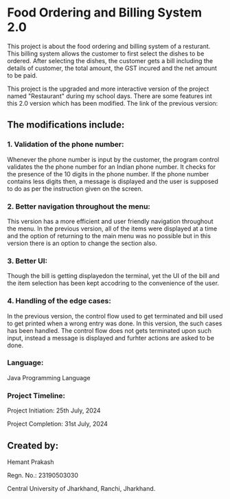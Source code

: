 # Food Ordering and Billing System 2.0
This project is about the food ordering and billing system of a resturant. This billing system allows the customer to first select the dishes to be ordered. 
After selecting the dishes, the customer gets a bill including the details of customer, the total amount, the GST incured and the net amount to be paid.

This project is the upgraded and more interactive version of the project named "Restaurant" during my school days. There are some features int this 2.0 version which has been modified.
The link of the previous version: 

  ## The modifications include:
  ### 1. Validation of the phone number: 
  Whenever the phone number is input by the customer, the program control validates the the phone number for an Indian phone number. It checks for the presence of the 10 digits in
     the phone number. If the phone number contains less digits then, a message is displayed and the user is supposed to do as per the instruction given on the screen.
   ### 2. Better navigation throughout the menu: 
  This version has a more efficient and user friendly navigation throughout the menu. In the previous version, all of the items were displayed at a time and the option of returning to the main menu was no possible  but in this version there is an option to change the section also.
   ### 3. Better UI: 
   Though the bill is getting displayedon the terminal, yet the UI of the bill and the item selection has been kept accodring to the convenience of the user.
  ### 4. Handling of the edge cases: 
  In the previous version, the control flow used to get terminated and bill used to get printed when a wrong entry was done. In this version, the such cases has been handled. The control flow does not gets terminated upon such input, instead a message is displayed and furhter actions are asked to be done.

### Language: 
  Java Programming Language

### Project Timeline:
   Project Initiation: 25th July, 2024
   
   Project Completion: 31st July, 2024

## Created by:
  Hemant Prakash
  
  Regn. No.: 23190503030
  
  Central University of Jharkhand, Ranchi, Jharkhand.
